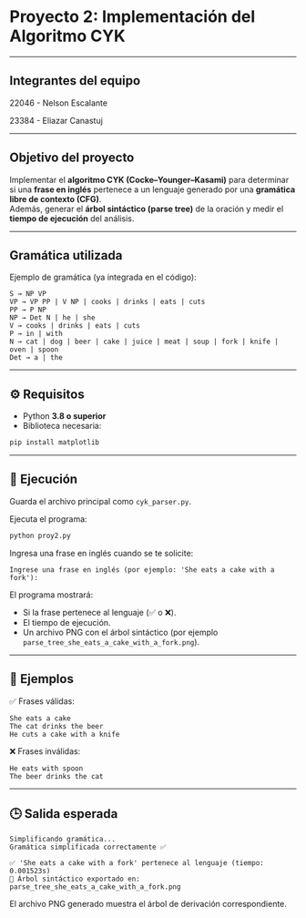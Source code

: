 # Proyecto 2: Implementación del Algoritmo CYK

---

## Integrantes del equipo
22046 - Nelson Escalante

23384 - Eliazar Canastuj

---

## Objetivo del proyecto
Implementar el **algoritmo CYK (Cocke–Younger–Kasami)** para determinar si una **frase en inglés** pertenece a un lenguaje generado por una **gramática libre de contexto (CFG)**.  
Además, generar el **árbol sintáctico (parse tree)** de la oración y medir el **tiempo de ejecución** del análisis.

---

## Gramática utilizada
Ejemplo de gramática (ya integrada en el código):
```
S → NP VP
VP → VP PP | V NP | cooks | drinks | eats | cuts
PP → P NP
NP → Det N | he | she
V → cooks | drinks | eats | cuts
P → in | with
N → cat | dog | beer | cake | juice | meat | soup | fork | knife | oven | spoon
Det → a | the
```

---

## ⚙️ Requisitos
- Python **3.8 o superior**
- Biblioteca necesaria:
```bash
pip install matplotlib
```

---

## 🚀 Ejecución
Guarda el archivo principal como `cyk_parser.py`.

Ejecuta el programa:
```bash
python proy2.py
```

Ingresa una frase en inglés cuando se te solicite:
```
Ingrese una frase en inglés (por ejemplo: 'She eats a cake with a fork'):
```

El programa mostrará:
- Si la frase pertenece al lenguaje (✅ o ❌).
- El tiempo de ejecución.
- Un archivo PNG con el árbol sintáctico (por ejemplo `parse_tree_she_eats_a_cake_with_a_fork.png`).

---

## 🧠 Ejemplos
✅ Frases válidas:
```
She eats a cake
The cat drinks the beer
He cuts a cake with a knife
```
❌ Frases inválidas:
```
He eats with spoon
The beer drinks the cat
```

---

## 🕒 Salida esperada
```
Simplificando gramática...
Gramática simplificada correctamente ✅

✅ 'She eats a cake with a fork' pertenece al lenguaje (tiempo: 0.001523s)
🌳 Árbol sintáctico exportado en: parse_tree_she_eats_a_cake_with_a_fork.png
```
El archivo PNG generado muestra el árbol de derivación correspondiente.
